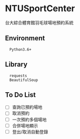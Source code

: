 # NTUSportCenter
台大綜合體育館羽毛球場地預約系統


## Environment
```
  Python3.6+
```


## Library
```
  requests
  BeautifulSoup
```

## To Do List
* [ ]  查詢已預約場地
* [ ]  取消預約
* [ ]  一次預約多個場地
* [ ]  合併場地顯示
* [ ]  登出/取消自動登錄
